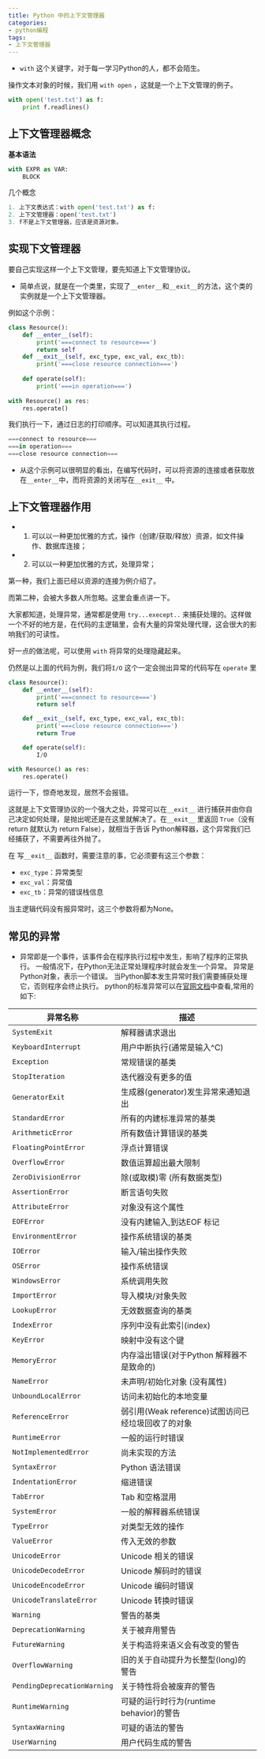```yaml
---
title: Python 中的上下文管理器
categories: 
- python编程
tags: 
- 上下文管理器
---
```


- `with` 这个关键字，对于每一学习Python的人，都不会陌生。

操作文本对象的时候，我们用 `with open` ，这就是一个上下文管理的例子。

```python
with open('test.txt') as f:
    print f.readlines()
```

## 上下文管理器概念

**基本语法**

```python
with EXPR as VAR:
    BLOCK
```

几个概念

```python
1. 上下文表达式：with open('test.txt') as f:
2. 上下文管理器：open('test.txt')	
3. f不是上下文管理器，应该是资源对象。
```

<!--more-->

## 实现下文管理器

要自己实现这样一个上下文管理，要先知道上下文管理协议。

- 简单点说，就是在一个类里，实现了`__enter__`和`__exit__`的方法，这个类的实例就是一个上下文管理器。

例如这个示例：

```python
class Resource():
    def __enter__(self):
        print('===connect to resource===')
        return self
    def __exit__(self, exc_type, exc_val, exc_tb):
        print('===close resource connection===')
        
    def operate(self):
        print('===in operation===')
        
with Resource() as res:
    res.operate()
```

我们执行一下，通过日志的打印顺序。可以知道其执行过程。

```python
===connect to resource===
===in operation===
===close resource connection===
```

- 从这个示例可以很明显的看出，在编写代码时，可以将资源的连接或者获取放在`__enter__`中，而将资源的关闭写在`__exit__` 中。

## 上下文管理器作用

- 1. 可以以一种更加优雅的方式，操作（创建/获取/释放）资源，如文件操作、数据库连接；
- 2. 可以以一种更加优雅的方式，处理异常；

第一种，我们上面已经以资源的连接为例介绍了。

而第二种，会被大多数人所忽略。这里会重点讲一下。

大家都知道，处理异常，通常都是使用 `try...execept..` 来捕获处理的。这样做一个不好的地方是，在代码的主逻辑里，会有大量的异常处理代理，这会很大的影响我们的可读性。

好一点的做法呢，可以使用 `with` 将异常的处理隐藏起来。

仍然是以上面的代码为例，我们将`I/O` 这个一定会抛出异常的代码写在 `operate` 里

```python
class Resource():
    def __enter__(self):
        print('===connect to resource===')
        return self

    def __exit__(self, exc_type, exc_val, exc_tb):
        print('===close resource connection===')
        return True

    def operate(self):
        I/O

with Resource() as res:
    res.operate()
```

运行一下，惊奇地发现，居然不会报错。

这就是上下文管理协议的一个强大之处，异常可以在`__exit__` 进行捕获并由你自己决定如何处理，是抛出呢还是在这里就解决了。在`__exit__` 里返回 `True`（没有return 就默认为 return False），就相当于告诉 Python解释器，这个异常我们已经捕获了，不需要再往外抛了。

在 写`__exit__` 函数时，需要注意的事，它必须要有这三个参数：

- `exc_type`：异常类型
- `exc_val`：异常值
- `exc_tb`：异常的错误栈信息

当主逻辑代码没有报异常时，这三个参数将都为None。

## 常见的异常

- 异常即是一个事件，该事件会在程序执行过程中发生，影响了程序的正常执行。 一般情况下，在Python无法正常处理程序时就会发生一个异常。 异常是Python对象，表示一个错误。 当Python脚本发生异常时我们需要捕获处理它，否则程序会终止执行。 python的标准异常可以在[官网文档](https://docs.python.org/3/library/exceptions.html?highlight=exception)中查看,常用的如下:

| 异常名称                    | 描述                                               |
| --------------------------- | -------------------------------------------------- |
| `SystemExit`                | 解释器请求退出                                     |
| `KeyboardInterrupt`         | 用户中断执行(通常是输入^C)                         |
| `Exception`                 | 常规错误的基类                                     |
| `StopIteration`             | 迭代器没有更多的值                                 |
| `GeneratorExit`             | 生成器(generator)发生异常来通知退出                |
| `StandardError`             | 所有的内建标准异常的基类                           |
| `ArithmeticError`           | 所有数值计算错误的基类                             |
| `FloatingPointError`        | 浮点计算错误                                       |
| `OverflowError`             | 数值运算超出最大限制                               |
| `ZeroDivisionError`         | 除(或取模)零 (所有数据类型)                        |
| `AssertionError`            | 断言语句失败                                       |
| `AttributeError`            | 对象没有这个属性                                   |
| `EOFError`                  | 没有内建输入,到达EOF 标记                          |
| `EnvironmentError`          | 操作系统错误的基类                                 |
| `IOError`                   | 输入/输出操作失败                                  |
| `OSError`                   | 操作系统错误                                       |
| `WindowsError`              | 系统调用失败                                       |
| `ImportError`               | 导入模块/对象失败                                  |
| `LookupError`               | 无效数据查询的基类                                 |
| `IndexError`                | 序列中没有此索引(index)                            |
| `KeyError`                  | 映射中没有这个键                                   |
| `MemoryError`               | 内存溢出错误(对于Python 解释器不是致命的)          |
| `NameError`                 | 未声明/初始化对象 (没有属性)                       |
| `UnboundLocalError`         | 访问未初始化的本地变量                             |
| `ReferenceError`            | 弱引用(Weak reference)试图访问已经垃圾回收了的对象 |
| `RuntimeError`              | 一般的运行时错误                                   |
| `NotImplementedError`       | 尚未实现的方法                                     |
| `SyntaxError`               | Python 语法错误                                    |
| `IndentationError`          | 缩进错误                                           |
| `TabError`                  | Tab 和空格混用                                     |
| `SystemError`               | 一般的解释器系统错误                               |
| `TypeError`                 | 对类型无效的操作                                   |
| `ValueError`                | 传入无效的参数                                     |
| `UnicodeError`              | Unicode 相关的错误                                 |
| `UnicodeDecodeError`        | Unicode 解码时的错误                               |
| `UnicodeEncodeError`        | Unicode 编码时错误                                 |
| `UnicodeTranslateError`     | Unicode 转换时错误                                 |
| `Warning`                   | 警告的基类                                         |
| `DeprecationWarning`        | 关于被弃用警告                                     |
| `FutureWarning`             | 关于构造将来语义会有改变的警告                     |
| `OverflowWarning`           | 旧的关于自动提升为长整型(long)的警告               |
| `PendingDeprecationWarning` | 关于特性将会被废弃的警告                           |
| `RuntimeWarning`            | 可疑的运行时行为(runtime behavior)的警告           |
| `SyntaxWarning`             | 可疑的语法的警告                                   |
| `UserWarning`               | 用户代码生成的警告                                 |

